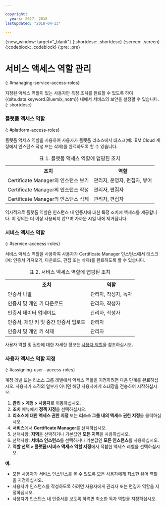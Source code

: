 ```yaml
---

copyright:
  years: 2017, 2018
lastupdated: "2018-04-13"

---
```

{:new_window: target="_blank"}
{:shortdesc: .shortdesc}
{:screen: .screen}
{:codeblock: .codeblock}
{:pre: .pre}

# 서비스 액세스 역할 관리
{: #managing-service-access-roles}

지정된 액세스 역할이 있는 사용자만 특정 조치를 완료할 수 있도록 하여 {{site.data.keyword.Bluemix_notm}} 내에서 서비스의 보안을 설정할 수 있습니다.
{: shortdesc}

### 플랫폼 액세스 역할
{: #platform-access-roles}

플랫폼 액세스 역할을 사용하여 사용자가 플랫폼 리소스에서 태스크(예: IBM Cloud 계정에서 인스턴스 작성 또는 삭제)를 완료하도록 할 수 있습니다.

<table>
<caption> 표 1. 플랫폼 액세스 역할에 맵핑된 조치</caption>
  <tr>
    <th> 조치 </th>
    <th> 역할 </th>
  </tr>
  <tr>
    <td>Certificate Manager의 인스턴스 보기</td>
    <td> 관리자, 운영자, 편집자, 뷰어 </td>
  </tr>
  <tr>
    <td>Certificate Manager의 인스턴스 작성</td>
    <td> 관리자, 편집자 </td>
  </tr>
  <tr>
    <td>Certificate Manager의 인스턴스 삭제</td>
    <td> 관리자, 편집자 </td>
  </tr>
</table>

역사적으로 플랫폼 역할은 인스턴스 내 인증서에 대한 특정 조치에 액세스를 제공합니다. 이 정의는 더 이상 사용되지 않으며 가까운 시일 내에 제거됩니다.

### 서비스 액세스 역할
{: #service-acceess-roles}

서비스 액세스 역할을 사용하여 사용자가 Certificate Manager 인스턴스에서 태스크(예: 인증서 가져오기, 다운로드, 편집 또는 삭제)를 완료하도록 할 수 있습니다.

<table>
<caption> 표 2. 서비스 액세스 역할에 맵핑된 조치</caption>
  <tr>
    <th> 조치 </th>
    <th> 역할 </th>
  </tr>
  <tr>
    <td>인증서 나열</td>
    <td> 관리자, 작성자, 독자 </td>
  </tr>
  <tr>
    <td>인증서 및 개인 키 다운로드 </td>
    <td> 관리자, 작성자 </td>
  </tr>
  <tr>
    <td>인증서 데이터 업데이트</td>
    <td> 관리자, 작성자 </td>
  </tr>
  <tr>
    <td>인증서, 개인 키 및 중간 인증서 업로드 </td>
    <td> 관리자 </td>
  </tr>
  <tr>
    <td>인증서 및 개인 키 삭제 </td>
    <td> 관리자 </td>
  </tr>
</table>


사용자 역할 및 권한에 대한 자세한 정보는 [사용자 역할](/docs/iam/users_roles.html#userroles)을 참조하십시오.

### 사용자 액세스 역할 지정
{: #assigning-user--access-roles}

계정 레벨 또는 리소스 그룹 레벨에서 액세스 역할을 지정하려면 다음 단계를 완료하십시오.
사용자가 조직의 일부가 아니면 해당 사용자에게 초대장을 전송하여 시작하십시오.

1. **관리 > 계정 > 사용자**로 이동하십시오.
2. **조치** 메뉴에서 **정책 지정**을 선택하십시오.
3. **리소스에 대한 액세스 권한 지정** 또는 **리소스 그룹 내의 액세스 권한 지정**을 클릭하십시오.
4. **서비스**에서 **Certificate Manager**를 선택하십시오.
5. 선택사항: **지역**을 선택하거나 기본값인 **모든 지역**을 사용하십시오.
6. 선택사항: **서비스 인스턴스**를 선택하거나 기본값인 **모든 인스턴스**를 사용하십시오.
7. **역할 선택 > 플랫폼/서비스 액세스 역할 지정**에서 적합한 액세스 레벨을 선택하십시오.

**예:**
* 모든 사용자가 서비스 인스턴스를 볼 수 있도록 모든 사용자에게 최소한 뷰어 역할을 지정하십시오. 
* 사용자가 인스턴스를 작성하도록 하려면 사용자에게 관리자 또는 편집자 역할을 지정하십시오. 
* 사용자가 인스턴스 내 인증서를 보도록 하려면 최소한 독자 역할을 지정하십시오.

